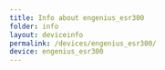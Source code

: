```yaml
---
title: Info about engenius_esr300
folder: info
layout: deviceinfo
permalink: /devices/engenius_esr300/
device: engenius_esr300
---
```

